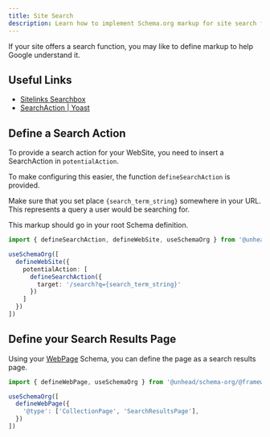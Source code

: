 ```yaml
---
title: Site Search
description: Learn how to implement Schema.org markup for site search functionality.
---
```


If your site offers a search function, you may like to define markup to help Google understand it.

## Useful Links

- [Sitelinks Searchbox](https://developers.google.com/search/docs/advanced/structured-data/sitelinks-searchbox)
- [SearchAction | Yoast](https://developer.yoast.com/features/schema/pieces/searchaction)

## Define a Search Action

To provide a search action for your WebSite, you need to insert a SearchAction in `potentialAction`.

To make configuring this easier, the function `defineSearchAction` is provided.

Make sure that you set place `{search_term_string}` somewhere in your URL.
This represents a query a user would be searching for.

This markup should go in your root Schema definition.

```ts
import { defineSearchAction, defineWebSite, useSchemaOrg } from '@unhead/schema-org/@framework'

useSchemaOrg([
  defineWebSite({
    potentialAction: [
      defineSearchAction({
        target: '/search?q={search_term_string}'
      })
    ]
  })
])
```

## Define your Search Results Page

Using your [WebPage](/docs/schema-org/api/schema/webpage) Schema, you can define the page as a search results page.

```ts
import { defineWebPage, useSchemaOrg } from '@unhead/schema-org/@framework'

useSchemaOrg([
  defineWebPage({
    '@type': ['CollectionPage', 'SearchResultsPage'],
  })
])
```
